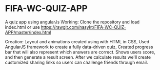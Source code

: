 # FIFA-WC-QUIZ-APP
A quiz app using angularJs
Working:
   Clone the repository and load index.html
   or use https://rawgit.com/nasykt/FIFA-WC-QUIZ-APP/master/index.html 
   
Creation:
    Layout and animations created using  with HTML in CSS, 
    Used AngularJS framework to create a fully data-driven quiz, 
    Created progress bar that will also represent which answers are correct.
    Shows users score, and then generate a result screen.
    After we calculate results we'll create customized sharing links so users can challenge friends through email. 
